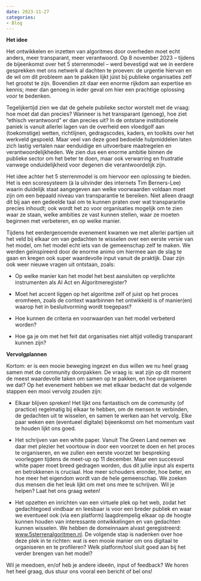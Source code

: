 ```yaml
---
date: 2023-11-27
categories:
- Blog
---
```

**Het idee**

Het ontwikkelen en inzetten van algoritmes door overheden moet echt anders, meer transparant, meer verantwoord. Op 8 november 2023 – tijdens de bijeenkomst over het 5 sterrenmodel – werd bevestigd wat we in eerdere gesprekken met ons netwerk al dachten te proeven: de urgentie hiervan en de wil om dit probleem aan te pakken lijkt júist bij publieke organisaties zelf het grootst te zijn. Bovendien zit daar een enorme rijkdom aan expertise en kennis; meer dan genoeg in ieder geval om hier een prachtige oplossing voor te bedenken.

Tegelijkertijd zien we dat de gehele publieke sector worstelt met de vraag: hoe moet dat dan precies? Wanneer is het transparant (genoeg), hoe ziet “ethisch verantwoord” er dan precies uit? In de ontstane institutionele paniek is vanuit allerlei lagen van de overheid een vloedgolf aan (toekomstige) wetten, richtlijnen, gedragscodes, kaders, en toolkits over het werkveld gespoeld. Maar veel van deze goed bedoelde hulpmiddelen laten zich lastig vertalen naar eenduidige en uitvoerbare maatregelen en verantwoordelijkheden. We zien dus een enorme ambitie binnen de publieke sector om het beter te doen, maar ook verwarring en frustratie vanwege onduidelijkheid voor degenen die verantwoordelijk zijn.

Het idee achter het 5 sterrenmodel is om hiervoor een oplossing te bieden. Het is een scoresysteem (à la uitvinder des internets Tim Berners-Lee) waarin duidelijk staat aangegeven aan welke voorwaarden voldaan moet zijn om een bepaald niveau van transparantie te bereiken. Niet alleen draagt dit bij aan een gedeelde taal om te kunnen praten over wat transparantie precies inhoudt; ook wordt het zo voor organisaties mogelijk om te zien waar ze staan, welke ambities ze vast kunnen stellen, waar ze moeten beginnen met verbeteren, en op welke manier.

Tijdens het eerdergenoemde evenement kwamen we met allerlei partijen uit het veld bij elkaar om van gedachten te wisselen over een eerste versie van het model, om het model echt iets van de gemeenschap zelf te maken. We werden geïnspireerd door de enorme animo om hiermee aan de slag te gaan en kregen ook super waardevolle input vanuit de praktijk. Daar zijn ook weer nieuwe vragen uit ontstaan, zoals:

- Op welke manier kan het model het best aansluiten op verplichte instrumenten als AI Act en Algoritmeregister?

- Moet het accent liggen op het algoritme zelf of juist op het proces eromheen, zoals de context waarbinnen het ontwikkeld is of manier(en) waarop het in besluitvorming wordt toegepast?

- Hoe kunnen de criteria en voorwaarden van het model verbeterd worden?

- Hoe ga je om met het feit dat organisaties niet altijd volledig transparant kunnen zijn?

**Vervolgplannen**

Kortom: er is een mooie beweging ingezet en dus willen we nu heel graag samen met de community doorpakken. De vraag is: wat zijn op dit moment de meest waardevolle taken om samen op te pakken, en hoe organiseren we dat? Op het evenement hebben we met elkaar bedacht dat de volgende stappen een mooi vervolg zouden zijn:

- Elkaar blijven spreken! Het lijkt ons fantastisch om de community (of practice) regelmatig bij elkaar te hebben, om de mensen te verbinden, de gedachten uit te wisselen, en samen te werken aan het vervolg. Elke paar weken een (eventueel digitale) bijeenkomst om het momentum vast te houden lijkt ons goed.

- Het schrijven van een white paper. Vanuit The Green Land nemen we daar met plezier het voortouw in door een voorzet te doen en het proces te organiseren, en we zullen een eerste voorzet ter bespreking voorleggen tijdens de meet-up op 11 december. Maar een succesvol white paper moet breed gedragen worden, dus dit jullie input als experts en betrokkenen is cruciaal. Hoe meer schouders eronder, hoe beter, en hoe meer het eigendom wordt van de hele gemeenschap. We zoeken dus mensen die het leuk lijkt om met ons mee te schrijven. Wil je helpen? Laat het ons graag weten!

- Het opzetten en inrichten van een virtuele plek op het web, zodat het gedachtegoed vindbaar en leesbaar is voor een breder publiek en waar we eventueel ook (via een platform) laagdrempelig elkaar op de hoogte kunnen houden van interessante ontwikkelingen en van gedachten kunnen wisselen. We hebben de domeinnaam alvast geregistreerd: www.5sterrenalgoritmen.nl. De volgende stap is nadenken over hoe deze plek in te richten: wat is een mooie manier om ons digitaal te organiseren en te profileren? Welk platform/tool sluit goed aan bij het verder brengen van het model?

Wil je meedoen, en/of heb je andere ideeën, input of feedback? We horen het heel graag, dus stuur ons vooral een bericht of bel ons!
